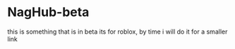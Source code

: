 # NagHub-beta
this is something that is in beta its for roblox, by time i will do it for a smaller link

